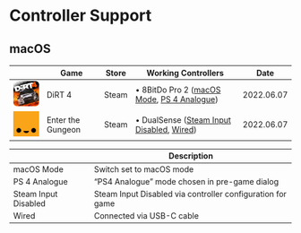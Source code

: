 # Controller Support

## macOS

|                                                                                        | Game              | Store | Working Controllers                                                         | Date       |
| -------------------------------------------------------------------------------------- | ----------------- | ----- | --------------------------------------------------------------------------- | ---------- |
| <img src="Pictures/DiRT 4.png" alt="DiRT 4" style="zoom:20%;" />                       | DiRT 4            | Steam | • 8BitDo Pro 2 ([macOS Mode](#macos-mode), [PS 4 Analogue](ps-4-analogue))  | 2022.06.07 |
| <img src="Pictures/Enter the Gungeon.png" alt="Enter the Gungeon" style="zoom:20%;" /> | Enter the Gungeon | Steam | • DualSense ([Steam Input Disabled](steam-input-disabled), [Wired](#wired)) | 2022.06.07 |

|                                                         | Description                                                |
| ------------------------------------------------------- | ---------------------------------------------------------- |
| <a name="macos-mode">macOS Mode</a>                     | Switch set to macOS mode                                   |
| <a name="ps-4-analogue">PS 4 Analogue</a>               | “PS4 Analogue” mode chosen in pre-game dialog              |
| <a name="steam-input-disabled">Steam Input Disabled</a> | Steam Input Disabled via controller configuration for game |
| <a name="wired">Wired</a>                               | Connected via USB-C cable                                  |

